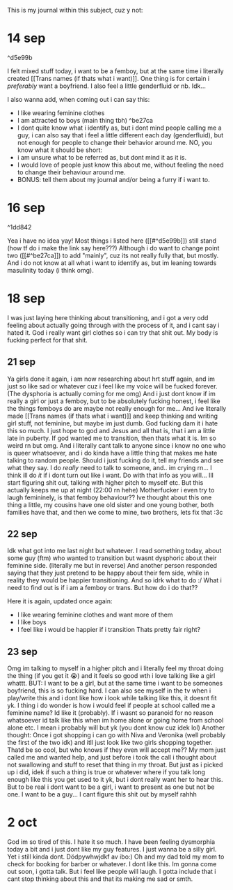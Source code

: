 This is my journal within this subject, cuz y not:
# 14 sep

^d5e99b

I felt mixed stuff today, i want to be a femboy, but at the same time i literally created [[Trans names (if thats what i want)]]. One thing is for certain i *preferably* want a boyfriend. I also feel a little genderfluid or nb. Idk...

I also wanna add, when coming out i can say this:
- I like wearing feminine clothes
- I am attracted to boys (main thing tbh) ^be27ca
- I dont quite know what i identify as, but i dont mind people calling me a guy, i can also say that i feel a little different each day (genderfluid), but not enough for people to change their behavior around me. NO, you know what it should be short:
- i am unsure what to be referred as, but dont mind it as it is.
- I would love of people just know this about me, without feeling the need to change their behaviour around me.
- BONUS: tell them about my journal and/or being a furry if i want to.
# 16 sep

^1dd842

Yea i have no idea yay!
Most things i listed here ([[#^d5e99b]]) still stand (how tf do i make the link say here???) Although i do want to change point two ([[#^be27ca]]) to add "mainly", cuz its not really fully that, but mostly. And i do not know at all what i want to identify as, but im leaning towards masulinity today (i think omg).

# 18 sep
I was just laying here thinking about transitioning, and i got a very odd feeling about actually going through with the process of it, and i cant say i hated it.  God i really want girl clothes so i can try that shit out. My body is fucking perfect for that shit.

## 21 sep
Ya girls done it again, i am now researching about hrt stuff again, and im just so like sad or whatever cuz i feel like my voice will be fucked forever. (The dysphoria is actually coming for me omg) And i just dont know if im really a girl or just a femboy, but to be absolutely fucking honest, i feel like the things femboys do are maybe not really enough for me... And ive literally made [[Trans names (if thats what i want)]] and keep thinking and writing girl stuff, not feminine, but maybe im just dumb. God fucking dam it i hate this so much. I just hope to god and Jesus and all that is, that i am a little late in puberty. If god wanted me to transition, then thats what it is. Im so weird rn but omg. And i literally cant talk to anyone since i know no one who is queer whatsoever, and i do kinda have a little thing that makes me hate talking to random people. Should i just fucking do it, tell my friends and see what they say. I do *really* need to talk to someone, and.. im crying rn... I think ill do *it* if i dont turn out like i want. Do with that info as you will...
Ill start figuring shit out, talking with higher pitch to myself etc. But this actually keeps me up at night (22:00 rn hehe)
Motherfucker i even try to laugh femininely, is that femboy behaviour??
Ive thought about this one thing a little, my cousins have one old sister and one young bother, both families have that, and then we come to mine, two brothers, lets fix that :3c

## 22 sep
Idk what got into me last night but whatever.
I read something today, about some guy (ftm) who wanted to transition but wasnt dysphoric about their feminine side. (literally me but in reverse) And another person responded saying that they just pretend to be happy about their fem side, while in reality they would be happier transitioning. And so idrk what to do :/
What i need to find out is if i am a femboy or trans. But how do i do that??

Here it is again, updated once again:

- I like wearing feminine clothes and want more of them
- I like boys
- I feel like i would be happier if i transition
Thats pretty fair right?

## 23 sep
Omg im talking to myself in a higher pitch and i literally feel my throat doing the thing (if you get it 😭) and it feels so good wth i love talking like a girl whattt. BUT:
I want to be a girl, but at the same time i want to be someones boyfriend, this is so fucking hard. I can also see myself in the tv when i play/write this and i dont like how i look while talking like this, it doesnt fit yk. I thing i do wonder is how i would feel if people at school called me a feminine name? Id like it (probably).
If i wasnt so paranoid for no reason whatsoever id talk like this when im home alone or going home from school alone etc. I mean i probably will but yk (you dont know cuz idek lol)
Another thought:
Once i got shopping i can go with Niva and Veronika (well probably the first of the two idk) and itll just look like two girls shopping together. Thatd be so cool, but who knows if they even will accept me??
My mom just called me and wanted help, and just before i took the call i thought about not swallowing and stuff to reset that thing in my throat. But just as i picked up i did, idek if such a thing is true or whatever where if you talk long enough like this you get used to it yk, but i dont really want her to hear this.
But to be real i dont want to be a girl, i want to present as one but not be one. I want to be a guy... I cant figure this shit out by myself rahhh
# 2 oct
God im so tired of this. I hate it so much. I have been feeling dysmorphia today a bit and i just dont like my guy features. I just wanna be a silly girl. Yet i still kinda dont. Dödpywhwjdkf av ibo:)
Oh and my dad told my mom to check for booking for barber or whatever. I dont like this. Im gonna come out soon, i gotta talk. But i feel like people will laugh. I gotta include that i cant stop thinking about this and that its making me sad or smth.